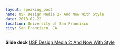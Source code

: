 ```yaml
---
layout: speaking_post
name: USF Design Media 2- And Now With Style
date: 2013-02-22
location: University of San Francisco
city: San Francisco, CA
---
```


**Slide deck**
[USF Design Media 2: And Now With Style](http://slides.com/averycodes/design-media-lab-2#/)
